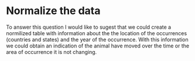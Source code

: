# Normalize the data

To answer this question I would like to sugest that we could create a normilized table with information about the the location of the occurrences (countries and states) and the year of the occurrence.
With this information we could obtain an indication of the animal have moved over the time or the area of occurrence it is not changing.
